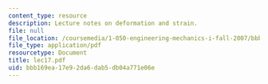 ```yaml
---
content_type: resource
description: Lecture notes on deformation and strain.
file: null
file_location: /coursemedia/1-050-engineering-mechanics-i-fall-2007/bbb169ea17e92da6dab5db04a771e06e_lec17.pdf
file_type: application/pdf
resourcetype: Document
title: lec17.pdf
uid: bbb169ea-17e9-2da6-dab5-db04a771e06e
---
```

